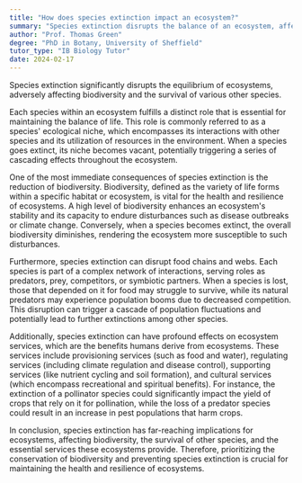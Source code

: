 ```yaml
---
title: "How does species extinction impact an ecosystem?"
summary: "Species extinction disrupts the balance of an ecosystem, affecting biodiversity and the survival of other species."
author: "Prof. Thomas Green"
degree: "PhD in Botany, University of Sheffield"
tutor_type: "IB Biology Tutor"
date: 2024-02-17
---
```


Species extinction significantly disrupts the equilibrium of ecosystems, adversely affecting biodiversity and the survival of various other species.

Each species within an ecosystem fulfills a distinct role that is essential for maintaining the balance of life. This role is commonly referred to as a species' ecological niche, which encompasses its interactions with other species and its utilization of resources in the environment. When a species goes extinct, its niche becomes vacant, potentially triggering a series of cascading effects throughout the ecosystem.

One of the most immediate consequences of species extinction is the reduction of biodiversity. Biodiversity, defined as the variety of life forms within a specific habitat or ecosystem, is vital for the health and resilience of ecosystems. A high level of biodiversity enhances an ecosystem's stability and its capacity to endure disturbances such as disease outbreaks or climate change. Conversely, when a species becomes extinct, the overall biodiversity diminishes, rendering the ecosystem more susceptible to such disturbances.

Furthermore, species extinction can disrupt food chains and webs. Each species is part of a complex network of interactions, serving roles as predators, prey, competitors, or symbiotic partners. When a species is lost, those that depended on it for food may struggle to survive, while its natural predators may experience population booms due to decreased competition. This disruption can trigger a cascade of population fluctuations and potentially lead to further extinctions among other species.

Additionally, species extinction can have profound effects on ecosystem services, which are the benefits humans derive from ecosystems. These services include provisioning services (such as food and water), regulating services (including climate regulation and disease control), supporting services (like nutrient cycling and soil formation), and cultural services (which encompass recreational and spiritual benefits). For instance, the extinction of a pollinator species could significantly impact the yield of crops that rely on it for pollination, while the loss of a predator species could result in an increase in pest populations that harm crops.

In conclusion, species extinction has far-reaching implications for ecosystems, affecting biodiversity, the survival of other species, and the essential services these ecosystems provide. Therefore, prioritizing the conservation of biodiversity and preventing species extinction is crucial for maintaining the health and resilience of ecosystems.
    
